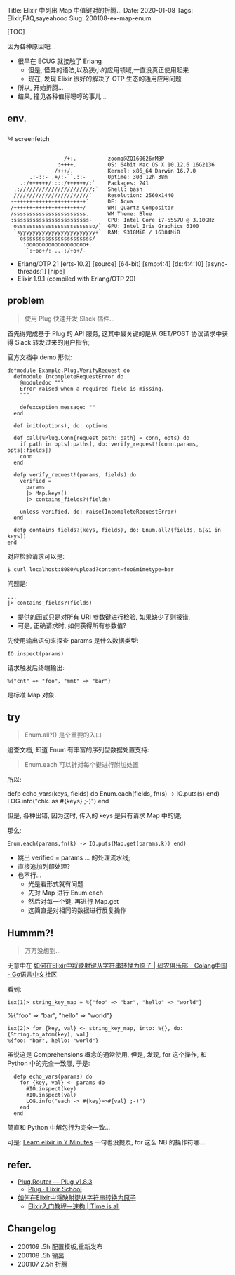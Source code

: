 Title: Elixir 中列出 Map 中值键对的折腾...
Date: 2020-01-08
Tags: Elixir,FAQ,sayeahooo
Slug: 200108-ex-map-enum

[TOC]


因为各种原因吧...

- 很早在 ECUG 就接触了 Erlang
    + 但是, 怪异的语法,以及狭小的应用领域,一直没真正使用起来
    + 现在, 发现 Elixir 很好的解决了 OTP 生态的通用应用问题
- 所以, 开始折腾...
- 结果, 撞见各种值得嗯哼的事儿...

## env.

༄  screenfetch

                     -/+:.          zoomq@ZQ160626rMBP
                    :++++.          OS: 64bit Mac OS X 10.12.6 16G2136
                   /+++/.           Kernel: x86_64 Darwin 16.7.0
           .:-::- .+/:-``.::-       Uptime: 30d 12h 38m
        .:/++++++/::::/++++++/:`    Packages: 241
      .:///////////////////////:`   Shell: bash
      ////////////////////////`     Resolution: 2560x1440
     -+++++++++++++++++++++++`      DE: Aqua
     /++++++++++++++++++++++/       WM: Quartz Compositor
     /sssssssssssssssssssssss.      WM Theme: Blue
     :ssssssssssssssssssssssss-     CPU: Intel Core i7-5557U @ 3.10GHz
      osssssssssssssssssssssssso/`  GPU: Intel Iris Graphics 6100
      `syyyyyyyyyyyyyyyyyyyyyyyy+`  RAM: 9318MiB / 16384MiB
       `ossssssssssssssssssssss/
         :ooooooooooooooooooo+.
          `:+oo+/:-..-:/+o+/-



- Erlang/OTP 21 [erts-10.2] [source] [64-bit] [smp:4:4] [ds:4:4:10] [async-threads:1] [hipe]
- Elixir 1.9.1 (compiled with Erlang/OTP 20)


## problem
> 使用 Plug 快速开发 Slack 插件...

首先得完成基于 Plug 的 API 服务,
这其中最关键的是从 GET/POST 协议请求中获得 Slack 转发过来的用户指令;

官方文档中 demo 形似:

    defmodule Example.Plug.VerifyRequest do
      defmodule IncompleteRequestError do
        @moduledoc """
        Error raised when a required field is missing.
        """

        defexception message: ""
      end

      def init(options), do: options

      def call(%Plug.Conn{request_path: path} = conn, opts) do
        if path in opts[:paths], do: verify_request!(conn.params, opts[:fields])
        conn
      end

      defp verify_request!(params, fields) do
        verified =
          params
          |> Map.keys()
          |> contains_fields?(fields)

        unless verified, do: raise(IncompleteRequestError)
      end

      defp contains_fields?(keys, fields), do: Enum.all?(fields, &(&1 in keys))
    end


对应检验请求可以是:

    $ curl localhost:8080/upload?content=foo&mimetype=bar

问题是:

    ...
    |> contains_fields?(fields)


- 提供的函式只是对所有 URI 参数键进行检验, 如果缺少了则报错,
- 可是, 正确请求时, 如何获得所有参数值?

先使用输出语句来探查 params 是什么数据类型:

    IO.inspect(params)

请求触发后终端输出:

    %{"cnt" => "foo", "mmt" => "bar"}

是标准 Map 对象.

## try
> Enum.all?() 是个重要的入口

追查文档, 知道 Enum 有丰富的序列型数据处置支持:

> Enum.each 可以针对每个键进行附加处置

所以:

  defp echo_vars(keys, fields) do 
    Enum.each(fields, fn(s) -> IO.puts(s) end)
    LOG.info("chk. as #{keys} ;-)")
  end

但是, 各种出错, 因为这时, 传入的 keys 是只有请求 Map 中的键;

那么:

    Enum.each(params,fn(k) -> IO.puts(Map.get(params,k)) end)

- 跳出 verified = params ... 的处理流水线;
- 直接追加列印处理?
- 也不行...
    + 光是看形式就有问题
    + 先对 Map 进行 Enum.each 
    + 然后对每一个键, 再进行 Map.get
    + 这简直是对相同的数据进行反复操作

## Hummm?!
> 万万没想到...

无意中在 [如何在Elixir中将映射键从字符串转换为原子 | 码农俱乐部 - Golang中国 - Go语言中文社区](https://mlog.club/article/1923002)

看到:

    iex(1)> string_key_map = %{"foo" => "bar", "hello" => "world"}
%{"foo" => "bar", "hello" => "world"}

    iex(2)> for {key, val} <- string_key_map, into: %{}, do: {String.to_atom(key), val}
    %{foo: "bar", hello: "world"}

虽说这是 Comprehensions 概念的通常使用,
但是, 发现, for 这个操作, 和 Python 中的完全一致哪,
于是:

      defp echo_vars(params) do
        for {key, val} <- params do
          #IO.inspect(key)
          #IO.inspect(val)
          LOG.info("each -> #{key}=>#{val} ;-)")
        end
      end

简直和 Python 中解包行为完全一致...

可是: [Learn elixir in Y Minutes](https://learnxinyminutes.com/docs/zh-cn/elixir-cn/)
一句也没提及, for 这么 NB 的操作符哪...

## refer.

- [Plug.Router — Plug v1.8.3](https://hexdocs.pm/plug/Plug.Router.html)
    + [Plug · Elixir School](http://elixirschool.com/zh-hans/lessons/specifics/plug/)
- [如何在Elixir中将映射键从字符串转换为原子](https://mlog.club/article/1923002)
    + [Elixir入门教程－速构 | Time is all](https://szpzs.oschina.io/2017/02/11/elixir-getting-started-comprehensions/)



## Changelog

- 200109 .5h 配置模板,重新发布
- 200108 .5h 输出
- 200107 2.5h 折腾

